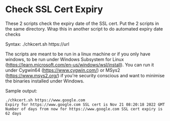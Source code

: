 # Check SSL Cert Expiry

These 2 scripts check the expiry date of the SSL cert. Put the 2 scripts in the same directory. Wrap this in another script to do automated expiry date checks

Syntax: ./chkcert.sh https://url

The scripts are meant to be run in a linux machine or if you only have windows, to be run under Windows Subsystem for Linux (https://learn.microsoft.com/en-us/windows/wsl/install). You can run it under Cygwin64 (https://www.cygwin.com/) or MSys2 (https://www.msys2.org/) if you're security conscious and want to minimise the binaries installed under Windows.

Sample output:

	./chkcert.sh https://www.google.com
	Expiry for https://www.google.com SSL cert is Nov 21 08:20:18 2022 GMT
	Number of days from now for https://www.google.com SSL cert expiry is 62 days
